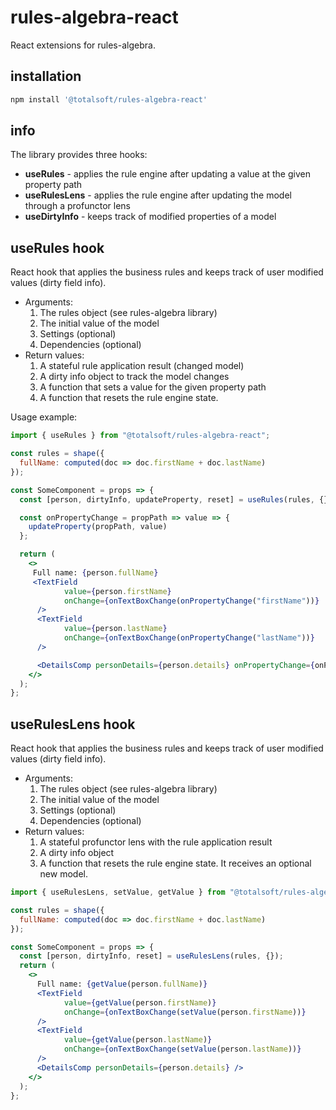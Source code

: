 # rules-algebra-react
React extensions for rules-algebra.


## installation
```javascript
npm install '@totalsoft/rules-algebra-react'
```

## info
The library provides three hooks:
 - **useRules** - applies the rule engine after updating a value at the given property path
 - **useRulesLens** - applies the rule engine after updating the model through a profunctor lens 
 - **useDirtyInfo** - keeps track of modified properties of a model


## useRules hook
React hook that applies the business rules and keeps track of user modified values (dirty field info).
* Arguments:
  1. The rules object (see rules-algebra library)
  2. The initial value of the model
  3. Settings (optional)
  4. Dependencies (optional)
* Return values:
  1. A stateful rule application result (changed model) 
  2. A dirty info object to track the model changes
  3. A function that sets a value for the given property path 
  4. A function that resets the rule engine state.

Usage example:

```jsx
import { useRules } from "@totalsoft/rules-algebra-react";

const rules = shape({
  fullName: computed(doc => doc.firstName + doc.lastName)
});

const SomeComponent = props => {
  const [person, dirtyInfo, updateProperty, reset] = useRules(rules, {});

  const onPropertyChange = propPath => value => {
    updateProperty(propPath, value)
  };

  return (
    <>
     Full name: {person.fullName}
     <TextField
            value={person.firstName}
            onChange={onTextBoxChange(onPropertyChange("firstName"))}
      />
      <TextField
            value={person.lastName}
            onChange={onTextBoxChange(onPropertyChange("lastName"))}
      />

      <DetailsComp personDetails={person.details} onPropertyChange={onPropertyChange} />
    </>
  );
};
```

## useRulesLens hook
React hook that applies the business rules and keeps track of user modified values (dirty field info).
* Arguments:
  1. The rules object (see rules-algebra library)
  2. The initial value of the model
  3. Settings (optional)
  4. Dependencies (optional)
* Return values:
  1. A stateful profunctor lens with the rule application result
  2. A dirty info object  
  3. A function that resets the rule engine state. It receives an optional new model.

```jsx
import { useRulesLens, setValue, getValue } from "@totalsoft/rules-algebra-react";

const rules = shape({
  fullName: computed(doc => doc.firstName + doc.lastName)
});

const SomeComponent = props => {
  const [person, dirtyInfo, reset] = useRulesLens(rules, {});
  return (
    <>
      Full name: {getValue(person.fullName)}
      <TextField
            value={getValue(person.firstName)}
            onChange={onTextBoxChange(setValue(person.firstName))}
      />
      <TextField
            value={getValue(person.lastName)}
            onChange={onTextBoxChange(setValue(person.lastName))}
      />
      <DetailsComp personDetails={person.details} />
    </>
  );
};
```